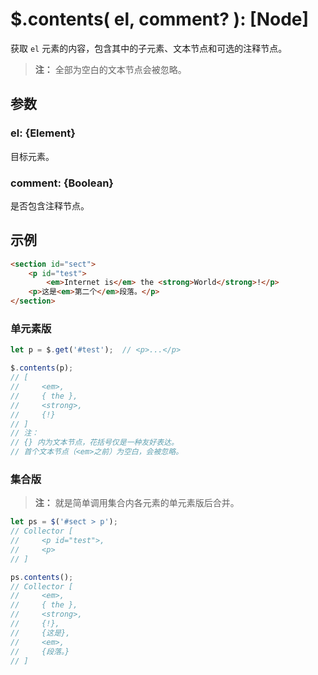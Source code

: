 # $.contents( el, comment? ): [Node]

获取 `el` 元素的内容，包含其中的子元素、文本节点和可选的注释节点。

> **注：**
> 全部为空白的文本节点会被忽略。


## 参数

### el: {Element}

目标元素。


### comment: {Boolean}

是否包含注释节点。


## 示例

```html
<section id="sect">
    <p id="test">
        <em>Internet is</em> the <strong>World</strong>!</p>
    <p>这是<em>第二个</em>段落。</p>
</section>
```


### 单元素版

```js
let p = $.get('#test');  // <p>...</p>

$.contents(p);
// [
//     <em>,
//     { the },
//     <strong>,
//     {!}
// ]
// 注：
// {} 内为文本节点，花括号仅是一种友好表达。
// 首个文本节点（<em>之前）为空白，会被忽略。
```


### 集合版

> **注：**
> 就是简单调用集合内各元素的单元素版后合并。

```js
let ps = $('#sect > p');
// Collector [
//     <p id="test">,
//     <p>
// ]

ps.contents();
// Collector [
//     <em>,
//     { the },
//     <strong>,
//     {!},
//     {这是},
//     <em>,
//     {段落。}
// ]
```
